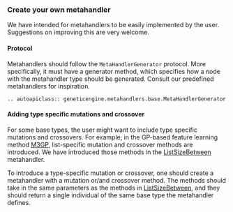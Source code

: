 ### Create your own metahandler

We have intended for metahandlers to be easily implemented by the user. Suggestions on improving this are very welcome.

#### Protocol

Metahandlers should follow the `MetaHandlerGenerator` protocol. More specifically, it must have a generator method, which specifies how a node with the metahandler type should be generated. Consult our predefined metahandlers for inspiration.

```{eval-rst}
.. autoapiclass:: geneticengine.metahandlers.base.MetaHandlerGenerator
```

#### Adding type specific mutations and crossover

For some base types, the user might want to include type specific mutations and crossovers. For example, in the GP-based feature learning method [M3GP](https://link.springer.com/chapter/10.1007/978-3-319-16501-1_7), list-specific mutation and crossover methods are introduced. We have introduced those methods in the [ListSizeBetween](../geneticengine/metahandlers/lists.py) metahandler.

To introduce a type-specific mutation or crossover, one should create a metahandler with a mutation or/and crossover method. The methods should take in the same parameters as the methods in [ListSizeBetween](../geneticengine/metahandlers/lists.py), and they should return a single individual of the same base type the metahandler defines.
